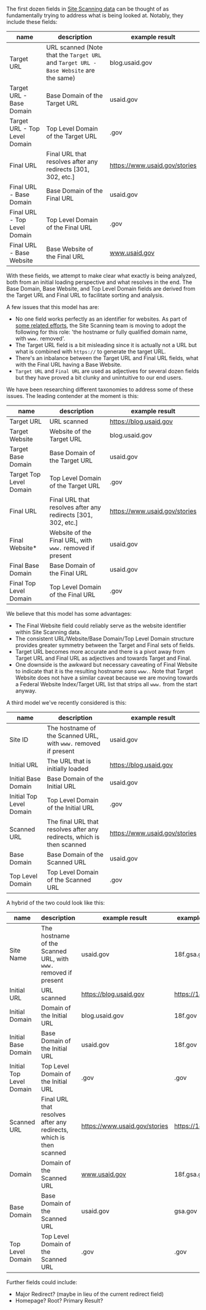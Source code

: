 The first dozen fields in [Site Scanning data](https://github.com/GSA/site-scanning-documentation/blob/main/data/Site_Scanning_Data_Dictionary.csv) can be thought of as fundamentally trying to address what is being looked at.  Notably, they include these fields:  

| name	| description | example result |
| --- | --- | ---- | 
| Target URL	| URL scanned (Note that the `Target URL` and `Target URL - Base Website` are the same)| blog.usaid.gov  |
| Target URL - Base Domain	| Base Domain of the Target URL| usaid.gov   |
| Target URL - Top Level Domain| 	Top Level Domain of the Target URL|  .gov  |
| Final URL	| Final URL that resolves after any redirects [301, 302, etc.]|  https://www.usaid.gov/stories  |
| Final URL - Base Domain| 	Base Domain of the Final URL|  usaid.gov  |
| Final URL - Top Level Domain	| Top Level Domain of the Final URL| .gov  | 
| Final URL - Base Website	| Base Website of the Final URL|  www.usaid.gov  |

With these fields, we attempt to make clear what exactly is being analyzed, both from an initial loading perspective and what resolves in the end.  The Base Domain, Base Website, and Top Level Domain fields are derived from the Target URL and Final URL to facilitate sorting and analysis.  

A few issues that this model has are: 
- No one field works perfectly as an identifier for websites.  As part of [some related efforts](https://github.com/GSA/site-scanning-documentation/blob/main/about/project-management/proposals/dropping-www.md), the Site Scanning team is moving to adopt the following for this role: 'the hostname or fully qualified domain name, with `www.` removed'.
- The Target URL field is a bit misleading since it is actually not a URL but what is combined with `https://` to generate the target URL.
- There's an inbalance between the Target URL and Final URL fields, what with the Final URL having a Base Website.  
- `Target URL` and `Final URL` are used as adjectives for several dozen fields but they have proved a bit clunky and unintuitive to our end users.

We have been researching different taxonomies to address some of these issues.  The leading contender at the moment is this:


| name	| description | example result |
| --- | --- | ---- | 
| Target URL	| URL scanned | https://blog.usaid.gov  |
| Target Website	| Website of the Target URL | blog.usaid.gov  |
| Target Base Domain	| Base Domain of the Target URL | usaid.gov   |
| Target Top Level Domain | 	Top Level Domain of the Target URL |  .gov  |
| Final URL	| Final URL that resolves after any redirects [301, 302, etc.]|  https://www.usaid.gov/stories  |
| Final Website*	| Website of the Final URL, with `www.` removed if present |  usaid.gov  |
| Final Base Domain | 	Base Domain of the Final URL |  usaid.gov  |
| Final Top Level Domain	| Top Level Domain of the Final URL | .gov  | 


We believe that this model has some advantages: 
- The Final Website field could reliably serve as the website identifier within Site Scanning data.
- The consistent URL/Website/Base Domain/Top Level Domain structure provides greater symmetry between the Target and Final sets of fields.
- Target URL becomes more accurate and there is a pivot away from Target URL and Final URL as adjectives and towards Target and Final.
- One downside is the awkward but necessary caveating of Final Website to indicate that it is the resulting hostname _sans `www.`_.  Note that Target Website does not have a similar caveat because we are moving towards a Federal Website Index/Target URL list that strips all `www.` from the start anyway.


A third model we've recently considered is this: 


| name	| description | example result |
| --- | --- | ---- | 
| Site ID	| The hostname of the Scanned URL, with `www.` removed if present  | usaid.gov | 
| Initial URL | The URL that is initially loaded | https://blog.usaid.gov  |
| Initial Base Domain	| Base Domain of the Initial URL | usaid.gov   |
| Initial Top Level Domain | 	Top Level Domain of the Initial URL |  .gov  |
| Scanned URL	| The final URL that resolves after any redirects, which is then scanned |  https://www.usaid.gov/stories  |
|  Base Domain | 	Base Domain of the Scanned URL |  usaid.gov  |
|  Top Level Domain	| Top Level Domain of the Scanned URL | .gov  | 


A hybrid of the two could look like this:  

| name	| description | example result | example result 2 | 
| --- | --- | ---- |  ---- |
| Site Name	| The hostname of the Scanned URL, with `www.` removed if present  | usaid.gov |  18f.gsa.gov |
| Initial URL	| URL scanned | https://blog.usaid.gov  | https://18f.gov |
| Initial Domain	| Domain of the Initial URL | blog.usaid.gov  | 18f.gov |
| Initial Base Domain	| Base Domain of the Initial URL | usaid.gov   | 18f.gov |
| Initial Top Level Domain | 	Top Level Domain of the Initial URL |  .gov  | .gov |
| Scanned URL	| Final URL that resolves after any redirects, which is then scanned|  https://www.usaid.gov/stories  | https://18f.gsa.gov |
| Domain	| Domain of the Scanned URL |  www.usaid.gov  | 18f.gsa.gov |
| Base Domain | 	Base Domain of the Scanned URL |  usaid.gov  | gsa.gov |
| Top Level Domain	| Top Level Domain of the Scanned URL | .gov  |  .gov |

Further fields could include: 
- Major Redirect?  (maybe in lieu of the current redirect field) 
- Homepage?  Root?  Primary Result?


